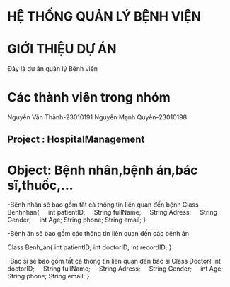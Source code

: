 # HỆ THỐNG QUẢN LÝ BỆNH VIỆN
# GIỚI THIỆU DỰ ÁN
Đây là dự án quản lý Bệnh viện
# Các thành viên trong nhóm
Nguyễn Văn Thành-23010191
Nguyễn Mạnh Quyền-23010198
## Project : HospitalManagement
# Object: Bệnh nhân,bệnh án,bác sĩ,thuốc,...
-Bệnh nhân sẽ bao gồm tất cả thông tin liên quan đến bệnh 
Class Benhnhan{
    int patientID;
    String fullName;
    String Adress;
    String Gender;
    int Age;
    String phone;
    String email;
}

-Bệnh án sẽ bao gồm các thông tin liên quan đến các bệnh án

Class Benh_an{
    int patientID;
    int doctorID;
    int recordID;
}

-Bác sĩ sẽ bao gồm tất cả thông tin liên quan đến bác sĩ
Class Doctor{
    int doctorID;
    String fullName;
    String Adress;
    String Gender;
    int Age;
    String phone;
    String email;
}
